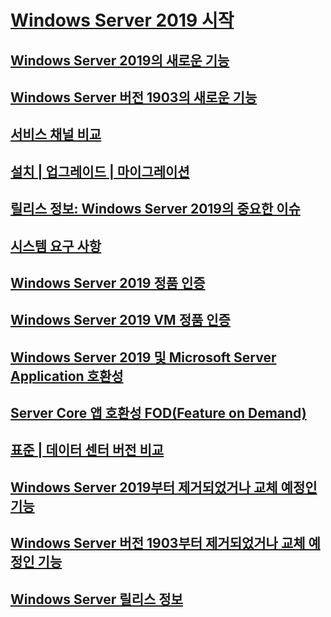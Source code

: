 # [Windows Server 2019 시작](get-started-19.md) 
## [Windows Server 2019의 새로운 기능](whats-new-19.md)
## [Windows Server 버전 1903의 새로운 기능](whats-new-in-windows-server-1903.md)
## [서비스 채널 비교](servicing-channels-19.md)
## [설치 | 업그레이드 | 마이그레이션](install-upgrade-migrate-19.md)
## [릴리스 정보: Windows Server 2019의 중요한 이슈](rel-notes-19.md)
## [시스템 요구 사항](sys-reqs-19.md)
## [Windows Server 2019 정품 인증](activation-19.md)
## [Windows Server 2019 VM 정품 인증](vm-activation-19.md)
## [Windows Server 2019 및 Microsoft Server Application 호환성](app-compat-19.md)
## [Server Core 앱 호환성 FOD(Feature on Demand)](install-fod-19.md)
## [표준 | 데이터 센터 버전 비교](editions-comparison-19.md)
## [Windows Server 2019부터 제거되었거나 교체 예정인 기능](removed-features-19.md)
## [Windows Server 버전 1903부터 제거되었거나 교체 예정인 기능](removed-features-1903.md)
## [Windows Server 릴리스 정보](../get-started/windows-server-release-info.md)